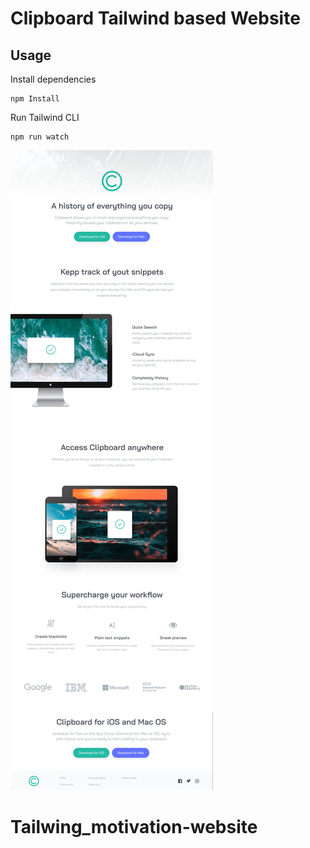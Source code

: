 # Clipboard Tailwind based Website

## Usage

Install dependencies

```
npm Install
```

Run Tailwind CLI

```
npm run watch
```

![Alt text](images/clipboard.png)
# Tailwing_motivation-website
